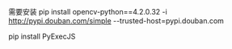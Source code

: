 需要安装
pip install opencv-python==4.2.0.32  -i http://pypi.douban.com/simple --trusted-host=pypi.douban.com

pip install PyExecJS